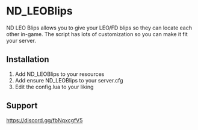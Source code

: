 # ND_LEOBlips

ND LEO Blips allows you to give your LEO/FD blips so they can locate each other in-game.
The script has lots of customization so you can make it fit your server.

## Installation
1. Add ND_LEOBlips to your resources
2. Add ensure ND_LEOBlips to your server.cfg
3. Edit the config.lua to your liking

## Support 
https://discord.gg/fbNqxcgfV5
